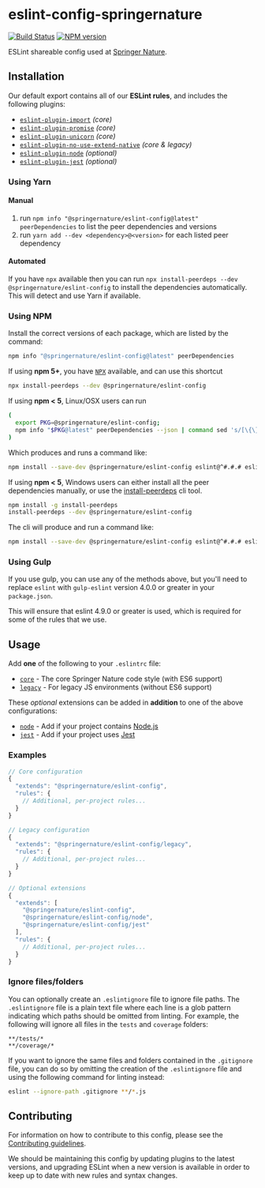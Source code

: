 # eslint-config-springernature
[![Build Status](https://travis-ci.org/springernature/eslint-config-springernature.svg?branch=master)](https://travis-ci.org/springernature/eslint-config-springernature) [![NPM version](http://img.shields.io/npm/v/%40springernature%2Feslint-config.svg)](https://www.npmjs.org/package/%40springernature%2Feslint-config)

ESLint shareable config used at [Springer Nature](https://www.springernature.com).

## Installation

Our default export contains all of our **ESLint rules**, and includes the following plugins:
* [`eslint-plugin-import`](https://github.com/benmosher/eslint-plugin-import) _(core)_
* [`eslint-plugin-promise`](https://github.com/xjamundx/eslint-plugin-promise) _(core)_
* [`eslint-plugin-unicorn`](https://github.com/sindresorhus/eslint-plugin-unicorn) _(core)_
* [`eslint-plugin-no-use-extend-native`](https://github.com/dustinspecker/eslint-plugin-no-use-extend-native) _(core & legacy)_
* [`eslint-plugin-node`](https://github.com/mysticatea/eslint-plugin-node) _(optional)_
* [`eslint-plugin-jest`](https://github.com/jest-community/eslint-plugin-jest) _(optional)_

### Using Yarn

#### Manual

1. run `npm info "@springernature/eslint-config@latest" peerDependencies` to list the peer dependencies and versions
2. run `yarn add --dev <dependency>@<version>` for each listed peer dependency

#### Automated

If you have `npx` available then you can run `npx install-peerdeps --dev @springernature/eslint-config` to install the dependencies automatically. This will detect and use Yarn if available. 


### Using NPM

Install the correct versions of each package, which are listed by the command:

```sh
npm info "@springernature/eslint-config@latest" peerDependencies
```

If using **npm 5+**, you have [`NPX`](https://medium.com/@maybekatz/introducing-npx-an-npm-package-runner-55f7d4bd282b) available, and can use this shortcut

```sh
npx install-peerdeps --dev @springernature/eslint-config
```

If using **npm < 5**, Linux/OSX users can run

```sh
(
  export PKG=@springernature/eslint-config;
  npm info "$PKG@latest" peerDependencies --json | command sed 's/[\{\},]//g ; s/: /@/g' | xargs npm install --save-dev "$PKG@latest"
)
```

Which produces and runs a command like:

```sh
npm install --save-dev @springernature/eslint-config eslint@^#.#.# eslint-plugin-node@^#.#.# eslint-plugin-import@^#.#.# eslint-plugin-o-use-extend-native@^#.#.# eslint-plugin-promise@^#.#.# eslint-plugin-unicorn@^#.#.#
```

If using **npm < 5**, Windows users can either install all the peer dependencies manually, or use the [install-peerdeps](https://github.com/nathanhleung/install-peerdeps) cli tool.

```sh
npm install -g install-peerdeps
install-peerdeps --dev @springernature/eslint-config
```
The cli will produce and run a command like:

```sh
npm install --save-dev @springernature/eslint-config eslint@^#.#.# eslint-plugin-node@^#.#.# eslint-plugin-import@^#.#.# eslint-plugin-o-use-extend-native@^#.#.# eslint-plugin-promise@^#.#.# eslint-plugin-unicorn@^#.#.#
```

### Using Gulp

If you use gulp, you can use any of the methods above, but you'll need to replace `eslint` with `gulp-eslint` version 4.0.0 or greater in your `package.json`.

This will ensure that eslint 4.9.0 or greater is used, which is required for some of the rules that we use.

## Usage

Add **one** of the following to your `.eslintrc` file:
* [`core`](./configurations/core.js) - The core Springer Nature code style (with ES6 support)
* [`legacy`](./configurations/legacy.js) - For legacy JS environments (without ES6 support)

These _optional_ extensions can be added in **addition** to one of the above configurations:

* [`node`](./configurations/node.js) - Add if your project contains [Node.js](https://nodejs.org/en/)
* [`jest`](./configurations/jest.js) - Add if your project uses [Jest](https://facebook.github.io/jest/)

### Examples

```js
// Core configuration
{
  "extends": "@springernature/eslint-config",
  "rules": {
    // Additional, per-project rules...
  }
}
```

```js
// Legacy configuration
{
  "extends": "@springernature/eslint-config/legacy",
  "rules": {
    // Additional, per-project rules...
  }
}
```

```js
// Optional extensions
{
  "extends": [
    "@springernature/eslint-config",
    "@springernature/eslint-config/node",
    "@springernature/eslint-config/jest"
  ],
  "rules": {
    // Additional, per-project rules...
  }
}
```

### Ignore files/folders

You can optionally create an `.eslintignore` file to ignore file paths. The `.eslintignore` file is a plain text file where each line is a glob pattern indicating which paths should be omitted from linting. For example, the following will ignore all files in the `tests` and `coverage` folders:

```
**/tests/*
**/coverage/*
```

If you want to ignore the same files and folders contained in the `.gitignore` file, you can do so by omitting the creation of the `.eslintignore` file and using the following command for linting instead:

```sh
eslint --ignore-path .gitignore **/*.js
```

## Contributing

For information on how to contribute to this config, please see the [Contributing guidelines](CONTRIBUTING.md).

We should be maintaining this config by updating plugins to the latest versions, and upgrading ESLint when a new version is available in order to keep up to date with new rules and syntax changes.
